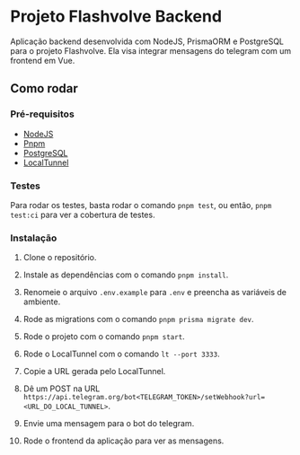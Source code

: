 # Projeto Flashvolve Backend

Aplicação backend desenvolvida com NodeJS, PrismaORM e PostgreSQL para o projeto Flashvolve. Ela visa integrar mensagens do telegram com um frontend em Vue.

## Como rodar

### Pré-requisitos

- [NodeJS](https://nodejs.org/en)
- [Pnpm](https://pnpm.io/)
- [PostgreSQL](https://www.postgresql.org/)
- [LocalTunnel](https://github.com/localtunnel/localtunnel)

### Testes

Para rodar os testes, basta rodar o comando `pnpm test`, ou então, `pnpm test:ci` para ver a cobertura de testes.

### Instalação

1. Clone o repositório.

2. Instale as dependências com o comando `pnpm install`.

3. Renomeie o arquivo `.env.example` para `.env` e preencha as variáveis de ambiente.

4. Rode as migrations com o comando `pnpm prisma migrate dev`.

5. Rode o projeto com o comando `pnpm start`.

6. Rode o LocalTunnel com o comando `lt --port 3333`.

7. Copie a URL gerada pelo LocalTunnel.

8. Dê um POST na URL `https://api.telegram.org/bot<TELEGRAM_TOKEN>/setWebhook?url=<URL_DO_LOCAL_TUNNEL>`.

9. Envie uma mensagem para o bot do telegram.

10. Rode o frontend da aplicação para ver as mensagens.
